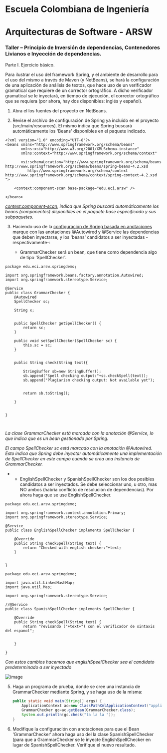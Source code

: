 # Escuela Colombiana de Ingeniería
# Arquitecturas de Software - ARSW
### Taller – Principio de Inversión de dependencias, Contenedores Livianos e Inyección de dependencias.

Parte I. Ejercicio básico.

Para ilustrar el uso del framework Spring, y el ambiente de desarrollo para el uso del mismo a través de Maven (y NetBeans), se hará la configuración de una aplicación de análisis de textos, que hace uso de un verificador gramatical que requiere de un corrector ortográfico. A dicho verificador gramatical se le inyectará, en tiempo de ejecución, el corrector ortográfico que se requiera (por ahora, hay dos disponibles: inglés y español).

1. Abra el los fuentes del proyecto en NetBeans.

2. Revise el archivo de configuración de Spring ya incluido en el proyecto (src/main/resources). El mismo indica que Spring buscará automáticamente los 'Beans' disponibles en el paquete indicado.

```
<?xml version="1.0" encoding="UTF-8"?>
<beans xmlns="http://www.springframework.org/schema/beans"
       xmlns:xsi="http://www.w3.org/2001/XMLSchema-instance"
       xmlns:context="http://www.springframework.org/schema/context"

       xsi:schemaLocation="http://www.springframework.org/schema/beans http://www.springframework.org/schema/beans/spring-beans-4.2.xsd
          http://www.springframework.org/schema/context http://www.springframework.org/schema/context/spring-context-4.2.xsd
">

    <context:component-scan base-package="edu.eci.arsw" />
    
</beans>

```

*<context:component-scan>, indica que Spring buscará automáticamente los beans (componentes) disponibles en el paquete base especificado y sus subpaquetes.*

3. Haciendo uso de la [configuración de Spring basada en anotaciones](https://docs.spring.io/spring-boot/docs/current/reference/html/using-boot-spring-beans-and-dependency-injection.html) marque con las anotaciones @Autowired y @Service las dependencias que deben inyectarse, y los 'beans' candidatos a ser inyectadas -respectivamente-:

	* GrammarChecker será un bean, que tiene como dependencia algo de tipo 'SpellChecker'.
```
package edu.eci.arsw.springdemo;

import org.springframework.beans.factory.annotation.Autowired;
import org.springframework.stereotype.Service;

@Service
public class GrammarChecker {
	@Autowired
	SpellChecker sc;

	String x;
        
        
	public SpellChecker getSpellChecker() {
		return sc;
	}

	public void setSpellChecker(SpellChecker sc) {
		this.sc = sc;
	}


	public String check(String text){
		
		StringBuffer sb=new StringBuffer();
		sb.append("Spell checking output:"+sc.checkSpell(text));
		sb.append("Plagiarism checking output: Not available yet");
		
		
		return sb.toString();
		
	}
	
	
}



```
*La clase GrammarChecker está marcada con la anotación @Service, lo que indica que es un bean gestionado por Spring.*

*El campo SpellChecker sc está marcado con la anotación @Autowired. Esto indica que Spring debe inyectar automáticamente una implementación de SpellChecker en este campo cuando se crea una instancia de GrammarChecker.*

*
	* EnglishSpellChecker y SpanishSpellChecker son los dos posibles candidatos a ser inyectados. Se debe seleccionar uno, u otro, mas NO ambos (habría conflicto de resolución de dependencias). Por ahora haga que se use EnglishSpellChecker.

```
package edu.eci.arsw.springdemo;

import org.springframework.context.annotation.Primary;
import org.springframework.stereotype.Service;

@Service
public class EnglishSpellChecker implements SpellChecker {

	@Override
	public String checkSpell(String text) {		
		return "Checked with english checker:"+text;
	}

        
}

```
```
package edu.eci.arsw.springdemo;

import java.util.LinkedHashMap;
import java.util.Map;

import org.springframework.stereotype.Service;

//@Service
public class SpanishSpellChecker implements SpellChecker {

	@Override
	public String checkSpell(String text) {
		return "revisando ("+text+") con el verificador de sintaxis del espanol";
                
                
	}

}

```

*Con estos cambios hacemos que englishSpeelChecker sea el candidato predeterminado a ser inyectado*

![image](https://github.com/cattus09/ARSW_lab_4/assets/98556822/8e7db302-ef07-4f06-a952-b67ce976d848)


 
5.	Haga un programa de prueba, donde se cree una instancia de GrammarChecker mediante Spring, y se haga uso de la misma:

	```java
	public static void main(String[] args) {
		ApplicationContext ac=new ClassPathXmlApplicationContext("applicationContext.xml");
		GrammarChecker gc=ac.getBean(GrammarChecker.class);
		System.out.println(gc.check("la la la "));
	}
	```
	
6.	Modifique la configuración con anotaciones para que el Bean ‘GrammarChecker‘ ahora haga uso del  la clase SpanishSpellChecker (para que a GrammarChecker se le inyecte EnglishSpellChecker en lugar de  SpanishSpellChecker. Verifique el nuevo resultado.
